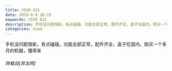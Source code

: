 ```yaml
---
title: VIVO X21
date: 2018-8-9 16:15
keywords: VIVO X21
description: 手机没问题很新，有点磕碰，功能全部正常，配件齐全，盒子在国内，刚买一个多月的机器，懂得来
categories: used
---
```

<td class="t_f" id="postmessage_1616784">

手机没问题很新，有点磕碰，功能全部正常，配件齐全，盒子在国内，刚买一个多月的机器，懂得来</td>
###### 转载自[菲龙网]